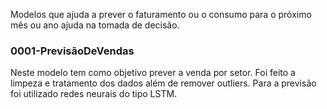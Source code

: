 Modelos que ajuda a prever o faturamento ou o consumo para o próximo mês ou ano ajuda na tomada de decisão.

### 0001-PrevisãoDeVendas
Neste modelo tem como objetivo prever a venda por setor. Foi feito a limpeza e tratamento dos dados além de remover outliers. Para a previsão foi utilizado redes neurais do tipo LSTM.
